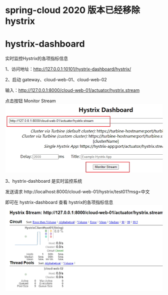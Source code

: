# spring-cloud 2020 版本已经移除 hystrix 

# hystrix-dashboard 
实时监控Hystrix的各项指标信息

1、访问地址：http://127.0.0.1:10101/hystrix-dashboard/hystrix/

2、启动 gateway、cloud-web-01、cloud-web-02

输入：http://127.0.0.1:8000/cloud-web-01/actuator/hystrix.stream

点击按钮 Monitor Stream
![](./hystric-dashboard页面.jpg)

3、hystrix-dashboard 是实时监控系统

发送请求  http://localhost:8000/cloud-web-01/hystrix/test01?msg=中文

即可在 hystrix-dashboard 查看 hystrix的各项指标信息
![](./hystric-dashboard监控.jpg)

